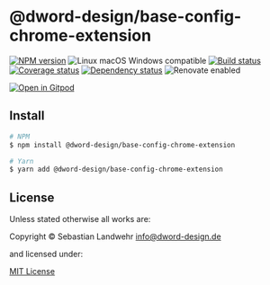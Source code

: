 <!-- TITLE/ -->
# @dword-design/base-config-chrome-extension
<!-- /TITLE -->

<!-- BADGES/ -->
[![NPM version](https://img.shields.io/npm/v/@dword-design/base-config-chrome-extension.svg)](https://npmjs.org/package/@dword-design/base-config-chrome-extension)
![Linux macOS Windows compatible](https://img.shields.io/badge/os-linux%20%7C%C2%A0macos%20%7C%C2%A0windows-blue)
[![Build status](https://img.shields.io/github/workflow/status/dword-design/base-config-web-extension/build)](https://github.com/dword-design/base-config-web-extension/actions)
[![Coverage status](https://img.shields.io/coveralls/dword-design/base-config-web-extension)](https://coveralls.io/github/dword-design/base-config-web-extension)
[![Dependency status](https://img.shields.io/david/dword-design/base-config-web-extension)](https://david-dm.org/dword-design/base-config-web-extension)
![Renovate enabled](https://img.shields.io/badge/renovate-enabled-brightgreen)

[![Open in Gitpod](https://gitpod.io/button/open-in-gitpod.svg)](https://gitpod.io/#https://github.com/dword-design/base-config-web-extension)
<!-- /BADGES -->

<!-- DESCRIPTION/ -->

<!-- /DESCRIPTION -->

<!-- INSTALL/ -->
## Install

```bash
# NPM
$ npm install @dword-design/base-config-chrome-extension

# Yarn
$ yarn add @dword-design/base-config-chrome-extension
```
<!-- /INSTALL -->

<!-- LICENSE/ -->
## License

Unless stated otherwise all works are:

Copyright &copy; Sebastian Landwehr <info@dword-design.de>

and licensed under:

[MIT License](https://opensource.org/licenses/MIT)
<!-- /LICENSE -->
